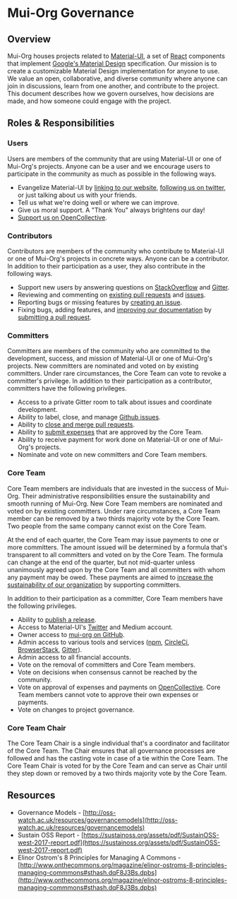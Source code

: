 # Mui-Org Governance

## Overview

Mui-Org houses projects related to [Material-UI](http://www.material-ui.com/), a set of [React](https://reactjs.org/) components
that implement [Google's Material Design](https://material.io/guidelines/material-design/introduction.html)
specification. Our mission is to create a customizable Material Design implementation
for anyone to use. We value an open, collaborative, and diverse community where anyone can join in
discussions, learn from one another, and contribute to the project. This document describes how
we govern ourselves, how decisions are made, and how someone could engage with the project.

## Roles & Responsibilities

### Users

Users are members of the community that are using Material-UI or one of Mui-Org's projects. Anyone
can be a user and we encourage users to participate in the community as much as possible in the
following ways.
- Evangelize Material-UI by [linking to our website](http://www.material-ui.com/),
[following us on twitter](https://twitter.com/i/notifications), or just talking about us with your
friends.
- Tell us what we're doing well or where we can improve.
- Give us moral support. A "Thank You" always brightens our day!
- [Support us on OpenCollective](https://opencollective.com/material-ui).

### Contributors

Contributors are members of the community who contribute to Material-UI or one of Mui-Org's projects
in concrete ways. Anyone can be a contributor. In addition to their participation as a user, they
also contribute in the following ways.
- Support new users by answering questions on
[StackOverflow](https://stackoverflow.com/questions/tagged/material-ui) and
[Gitter](https://gitter.im/mui-org/material-ui).
- Reviewing and commenting on [existing pull requests](https://github.com/mui-org/material-ui/pulls)
and [issues](https://github.com/mui-org/material-ui/issues).
- Reporting bugs or missing features by [creating an issue](https://github.com/mui-org/material-ui/issues/new).
- Fixing bugs, adding features, and
[improving our documentation](https://github.com/mui-org/material-ui/tree/v1-beta/docs) by
[submitting a pull request](https://github.com/mui-org/material-ui/pulls).

### Committers

Committers are members of the community who are committed to the development, success, and mission
of Material-UI or one of Mui-Org's projects. New committers are nominated and voted on by existing
committers. Under rare circumstances, the Core Team can vote to revoke a committer's privilege. In
addition to their participation as a contributor, committers have the following privileges.
- Access to a private Gitter room to talk about issues and coordinate development.
- Ability to label, close, and manage [Github issues](https://github.com/mui-org/material-ui/issues).
- Ability to [close and merge pull requests](https://github.com/mui-org/material-ui/pulls?q=is%3Apr+is%3Aclosed).
- Ability to [submit expenses](https://opencollective.com/material-ui/expenses/new) that are
approved by the Core Team.
- Ability to receive payment for work done on Material-UI or one of Mui-Org's projects.
- Nominate and vote on new committers and Core Team members.

### Core Team

Core Team members are individuals that are invested in the success of Mui-Org. Their
administrative responsibilities ensure the sustainability and smooth running of Mui-Org. New
Core Team members are nominated and voted on by existing committers. Under rare circumstances, a
Core Team member can be removed by a two thirds majority vote by the Core Team. Two people
from the same company cannot exist on the Core Team.

At the end of each quarter, the Core Team may issue payments to one or more committers. The amount
issued will be determined by a formula that's transparent to all committers and voted on by the
Core Team. The formula can change at the end of the quarter, but not mid-quarter unless unanimously
agreed upon by the Core Team and all committers with whom any payment may be owed. These payments
are aimed to [increase the sustainability of our organization](https://medium.com/call-em-all/material-ui-the-move-to-a-sustainable-open-source-project-5261d07b5067) by supporting committers.

In addition to their participation as a committer, Core Team members have the following privileges.
- Ability to [publish a release](https://github.com/mui-org/material-ui/releases).
- Access to Material-UI's [Twitter](https://twitter.com/i/notifications) and Medium account.
- Owner access to [mui-org on GitHub](https://github.com/mui-org).
- Admin access to various tools and services ([npm](https://www.npmjs.com/package/material-ui),
[CircleCi](https://circleci.com/gh/mui-org/material-ui),
[BrowserStack](https://www.browserstack.com/), [Gitter](https://gitter.im/mui-org/material-ui)).
- Admin access to all financial accounts.
- Vote on the removal of committers and Core Team members.
- Vote on decisions when consensus cannot be reached by the community.
- Vote on approval of expenses and payments on [OpenCollective](https://opencollective.com/material-ui).
Core Team members cannot vote to approve their own expenses or payments.
- Vote on changes to project governance.

### Core Team Chair

The Core Team Chair is a single individual that's a coordinator and facilitator of the Core Team.
The Chair ensures that all governance processes are followed and has the casting vote in case of a
tie within the Core Team. The Core Team Chair is voted for by the Core Team and can serve as Chair
until they step down or removed by a two thirds majority vote by the Core Team.

## Resources

- Governance Models - [http://oss-watch.ac.uk/resources/governancemodels](http://oss-watch.ac.uk/resources/governancemodels)
- Sustain OSS Report - [https://sustainoss.org/assets/pdf/SustainOSS-west-2017-report.pdf](https://sustainoss.org/assets/pdf/SustainOSS-west-2017-report.pdf)
- Elinor Ostrom's 8 Principles for Managing A Commons - [http://www.onthecommons.org/magazine/elinor-ostroms-8-principles-managing-commmons#sthash.dqF8J3Bs.dpbs](http://www.onthecommons.org/magazine/elinor-ostroms-8-principles-managing-commmons#sthash.dqF8J3Bs.dpbs)
